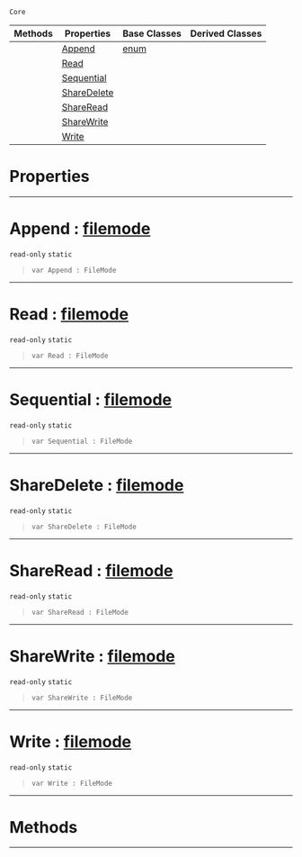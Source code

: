  `Core`

|Methods|Properties|Base Classes|Derived Classes|
|---|---|---|---|
| |[ Append](filemode.md#append-zilch-engine-docum)|[enum](enum.md)| |
| |[ Read](filemode.md#read-zilch-engine-documen)| | |
| |[ Sequential](filemode.md#sequential-zilch-engine-d)| | |
| |[ ShareDelete](filemode.md#sharedelete-zilch-engine)| | |
| |[ ShareRead](filemode.md#shareread-zilch-engine-do)| | |
| |[ ShareWrite](filemode.md#sharewrite-zilch-engine-d)| | |
| |[ Write](filemode.md#write-zilch-engine-docume)| | |


 #  Properties


---  
 #  Append : [filemode](filemode.md)

 `read-only` `static`

> 
> ``` lang=cpp, name=Nada
> var Append : FileMode


---  
 #  Read : [filemode](filemode.md)

 `read-only` `static`

> 
> ``` lang=cpp, name=Nada
> var Read : FileMode


---  
 #  Sequential : [filemode](filemode.md)

 `read-only` `static`

> 
> ``` lang=cpp, name=Nada
> var Sequential : FileMode


---  
 #  ShareDelete : [filemode](filemode.md)

 `read-only` `static`

> 
> ``` lang=cpp, name=Nada
> var ShareDelete : FileMode


---  
 #  ShareRead : [filemode](filemode.md)

 `read-only` `static`

> 
> ``` lang=cpp, name=Nada
> var ShareRead : FileMode


---  
 #  ShareWrite : [filemode](filemode.md)

 `read-only` `static`

> 
> ``` lang=cpp, name=Nada
> var ShareWrite : FileMode


---  
 #  Write : [filemode](filemode.md)

 `read-only` `static`

> 
> ``` lang=cpp, name=Nada
> var Write : FileMode


---  
 #  Methods


---  
 

 
